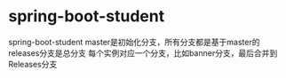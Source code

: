 # spring-boot-student
spring-boot-student
master是初始化分支，所有分支都是基于master的
releases分支是总分支
每个实例对应一个分支，比如banner分支，最后合并到Releases分支
